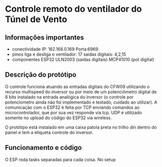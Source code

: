 # Controle remoto do ventilador do Túnel de Vento

## Informações importantes
* conectividade
IP: 162.168.0.169
Porta:6969
* pinos
liga e desliga o ventilador: 17
saidas digitais: 4,2,15
* componentes
ESP32 
ULN2003 (saidas digitais)
MCP41010 (pot digital)

## Descrição do protótipo
O controle funciona atuando as entradas digitais do CFW09 utilizando o recurso multispeed do inversor ou por meio de um potenciômetro digital de 8 bits instalado na entrada analógica do inversor (o controle por potenciometro ainda não foi implementado e testado, cuidado ao utilizar). A comunicação com o ESP32 é feita por TCP enviando comandos ao microcontrolador, que por sua vez responde via tcp. UDP é utilizado somente no upload do código do ESP32 via wireless.

O protótipo está instalado em uma caixa patola preta no trilho din dentro do painel e tem a etiqueta controle do inversor. 

## Funcionamento e código
O ESP roda tasks separadas para cada coisa. No setup 
